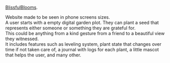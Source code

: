 [BlissfulBlooms](https://www.blissfulblooms.xyz/).    

Website made to be seen in phone screens sizes.  
A user starts with a empty digital garden plot. They can plant a seed that represents either someone or something they are grateful for.   
This could be anything from a kind gesture from a friend to a beautiful view they witnessed.  
It includes features such as leveling system, plant state that changes over time if not taken care of, a journal with logs for each plant, a little mascot that helps the user, and many other.  
